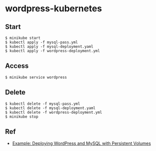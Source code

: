 # wordpress-kubernetes

## Start
```
$ minikube start
$ kubectl apply -f mysql-pass.yml
$ kubectl apply -f mysql-deployment.yaml
$ kubectl apply -f wordpress-deployment.yml
```

## Access
```
$ minikube service wordpress
```

## Delete
```
$ kubectl delete -f mysql-pass.yml
$ kubectl delete -f mysql-deployment.yaml
$ kubectl delete -f wordpress-deployment.yml
$ minikube stop
```

## Ref
* [Example: Deploying WordPress and MySQL with Persistent Volumes](https://kubernetes.io/docs/tutorials/stateful-application/mysql-wordpress-persistent-volume/)
